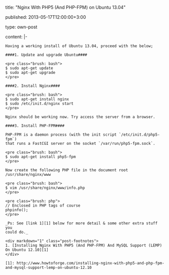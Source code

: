 title: "Nginx With PHP5 (And PHP-FPM) on Ubuntu 13.04"

published: 2013-05-17T12:00:00+3:00

type: own-post

content: |-

    Having a working install of Ubuntu 13.04, proceed with the below;

    ####1. Update and upgrade Ubuntu####

    <pre class="brush: bash">
    $ sudo apt-get update
    $ sudo apt-get upgrade
    </pre>

    ####2. Install Nginx####

    <pre class="brush: bash">
    $ sudo apt-get install nginx
    $ sudo /etc/init.d/nginx start
    </pre>

    Nginx should be working now. Try access the server from a browser.

    ####3. Install PHP-FPM####

    PHP-FPM is a daemon process (with the init script `/etc/init.d/php5-fpm`)
    that runs a FastCGI server on the socket `/var/run/php5-fpm.sock`.

    <pre class="brush: bash">
    $ sudo apt-get install php5-fpm
    </pre>

    Now create the following PHP file in the document root /usr/share/nginx/www

    <pre class="brush: bash">
    $ vim /usr/share/nginx/www/info.php
    </pre>

    <pre class="brush: php">
    // Enclosed in PHP tags of course
    phpinfo();
    </pre>

    _Ps: See [link 1][1] below for more detail & some other extra stuff you
    could do._

    <div markdown="1" class="post-footnotes">
    1. [Installing Nginx With PHP5 (And PHP-FPM) And MySQL Support (LEMP) On Ubuntu 12.10][1]
    </div>

    [1]: http://www.howtoforge.com/installing-nginx-with-php5-and-php-fpm-and-mysql-support-lemp-on-ubuntu-12.10
